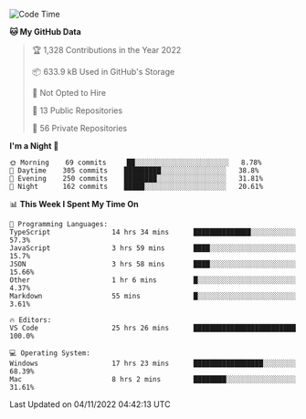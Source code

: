 <!--START_SECTION:waka-->
![Code Time](http://img.shields.io/badge/Code%20Time-3%2C243%20hrs%2019%20mins-blue)

**🐱 My GitHub Data** 

> 🏆 1,328 Contributions in the Year 2022
 > 
> 📦 633.9 kB Used in GitHub's Storage 
 > 
> 🚫 Not Opted to Hire
 > 
> 📜 13 Public Repositories 
 > 
> 🔑 56 Private Repositories  
 > 
**I'm a Night 🦉** 

```text
🌞 Morning    69 commits     ██░░░░░░░░░░░░░░░░░░░░░░░   8.78% 
🌆 Daytime    305 commits    █████████░░░░░░░░░░░░░░░░   38.8% 
🌃 Evening    250 commits    ████████░░░░░░░░░░░░░░░░░   31.81% 
🌙 Night      162 commits    █████░░░░░░░░░░░░░░░░░░░░   20.61%

```


📊 **This Week I Spent My Time On** 

```text
💬 Programming Languages: 
TypeScript               14 hrs 34 mins      ██████████████░░░░░░░░░░░   57.3% 
JavaScript               3 hrs 59 mins       ████░░░░░░░░░░░░░░░░░░░░░   15.7% 
JSON                     3 hrs 58 mins       ████░░░░░░░░░░░░░░░░░░░░░   15.66% 
Other                    1 hr 6 mins         █░░░░░░░░░░░░░░░░░░░░░░░░   4.37% 
Markdown                 55 mins             █░░░░░░░░░░░░░░░░░░░░░░░░   3.61%

🔥 Editors: 
VS Code                  25 hrs 26 mins      █████████████████████████   100.0%

💻 Operating System: 
Windows                  17 hrs 23 mins      █████████████████░░░░░░░░   68.39% 
Mac                      8 hrs 2 mins        ████████░░░░░░░░░░░░░░░░░   31.61%

```


 Last Updated on 04/11/2022 04:42:13 UTC
<!--END_SECTION:waka-->


